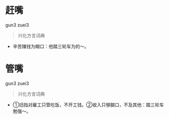 # 赶嘴
gun3 zuei3
> 兴化方言词典
- 辛苦赚钱为糊口：他踏三轮车为的～。

# 管嘴
gun3 zuei3
> 兴化方言词典
- ①旧指对雇工只管吃饭，不开工钱。②收入只够餬口，不及其他：踏三轮车勉强～。
